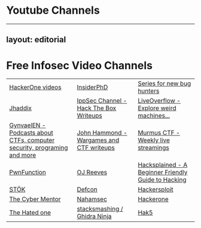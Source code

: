 # Youtube Channels

---
layout: editorial
---

# Free Infosec Video Channels

|                                                                                                                                     |                                                                                                      |                                                                                                        |
| ----------------------------------------------------------------------------------------------------------------------------------- | ---------------------------------------------------------------------------------------------------- | ------------------------------------------------------------------------------------------------------ |
| [HackerOne videos](https://www.hacker101.com/videos)                                                                                | [InsiderPhD](https://www.youtube.com/c/InsiderPhD)                                                   | [Series for new bug hunters](https://www.youtube.com/playlist?list=PLbyncTkpno5FAC0DJYuJrEqHSMdudEffw) |
| [Jhaddix](https://www.youtube.com/c/jhaddix)                                                                                        | [IppSec Channel - Hack The Box Writeups](https://www.youtube.com/channel/UCa6eh7gCkpPo5XXUDfygQQA)   | [LiveOverflow - Explore weird machines...](https://www.youtube.com/channel/UClcE-kVhqyiHCcjYwcpfj9w)   |
| [GynvaelEN - Podcasts about CTFs, computer security, programing and more](https://www.youtube.com/channel/UCCkVMojdBWS-JtH7TliWkVg) | [John Hammond - Wargames and CTF writeups](https://www.youtube.com/channel/UCVeW9qkBjo3zosnqUbG7CFw) | [Murmus CTF - Weekly live streamings](https://www.youtube.com/channel/UCUB9vOGEUpw7IKJRoR4PK-A)        |
| [PwnFunction](https://www.youtube.com/channel/UCW6MNdOsqv2E9AjQkv9we7A)                                                             | [OJ Reeves](https://www.youtube.com/channel/UCz2aqRQWMhJ4wcJq3XneqRg)                                | [Hacksplained - A Beginner Friendly Guide to Hacking](https://www.youtube.com/c/hacksplained)          |
| [STÖK](https://www.youtube.com/c/STOKfredrik)                                                                                       | [Defcon](https://www.youtube.com/user/DEFCONConference)                                              | [Hackersploit](https://www.youtube.com/channel/UC0ZTPkdxlAKf-V33tqXwi3Q)                               |
| [The Cyber Mentor](https://www.youtube.com/channel/UC0ArlFuFYMpEewyRBzdLHiw)                                                        | [Nahamsec](https://www.youtube.com/c/Nahamsec)                                                       | [Hackerone](https://www.youtube.com/channel/UCsgzmECky2Q9lQMWzDwMhYw)                                  |
| [The Hated one](https://www.youtube.com/channel/UCjr2bPAyPV7t35MvcgT3W8Q)                                                           | [stacksmashing / Ghidra Ninja](https://www.youtube.com/channel/UC3S8vxwRfqLBdIhgRlDRVzw)             | [Hak5](https://www.youtube.com/channel/UC3s0BtrBJpwNDaflRSoiieQ)                                       |
